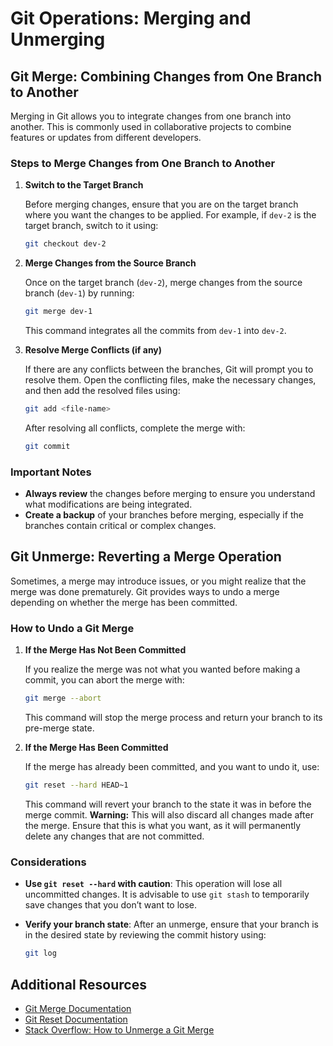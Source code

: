 # Git Operations: Merging and Unmerging

## Git Merge: Combining Changes from One Branch to Another

Merging in Git allows you to integrate changes from one branch into another. This is commonly used in collaborative projects to combine features or updates from different developers. 

### Steps to Merge Changes from One Branch to Another

1. **Switch to the Target Branch**

   Before merging changes, ensure that you are on the target branch where you want the changes to be applied. For example, if `dev-2` is the target branch, switch to it using:

   ```bash
   git checkout dev-2
   ```

2. **Merge Changes from the Source Branch**

   Once on the target branch (`dev-2`), merge changes from the source branch (`dev-1`) by running:

   ```bash
   git merge dev-1
   ```

   This command integrates all the commits from `dev-1` into `dev-2`.

3. **Resolve Merge Conflicts (if any)**

   If there are any conflicts between the branches, Git will prompt you to resolve them. Open the conflicting files, make the necessary changes, and then add the resolved files using:

   ```bash
   git add <file-name>
   ```

   After resolving all conflicts, complete the merge with:

   ```bash
   git commit
   ```

### Important Notes

- **Always review** the changes before merging to ensure you understand what modifications are being integrated.
- **Create a backup** of your branches before merging, especially if the branches contain critical or complex changes.

## Git Unmerge: Reverting a Merge Operation

Sometimes, a merge may introduce issues, or you might realize that the merge was done prematurely. Git provides ways to undo a merge depending on whether the merge has been committed.

### How to Undo a Git Merge

1. **If the Merge Has Not Been Committed**

   If you realize the merge was not what you wanted before making a commit, you can abort the merge with:

   ```bash
   git merge --abort
   ```

   This command will stop the merge process and return your branch to its pre-merge state.

2. **If the Merge Has Been Committed**

   If the merge has already been committed, and you want to undo it, use:

   ```bash
   git reset --hard HEAD~1
   ```

   This command will revert your branch to the state it was in before the merge commit. **Warning:** This will also discard all changes made after the merge. Ensure that this is what you want, as it will permanently delete any changes that are not committed.

### Considerations

- **Use `git reset --hard` with caution**: This operation will lose all uncommitted changes. It is advisable to use `git stash` to temporarily save changes that you don’t want to lose.
- **Verify your branch state**: After an unmerge, ensure that your branch is in the desired state by reviewing the commit history using:

   ```bash
   git log
   ```

## Additional Resources

- [Git Merge Documentation](https://git-scm.com/docs/git-merge)
- [Git Reset Documentation](https://git-scm.com/docs/git-reset)
- [Stack Overflow: How to Unmerge a Git Merge](https://stackoverflow.com/questions/28932515/how-to-unmerge-a-git-merge)
